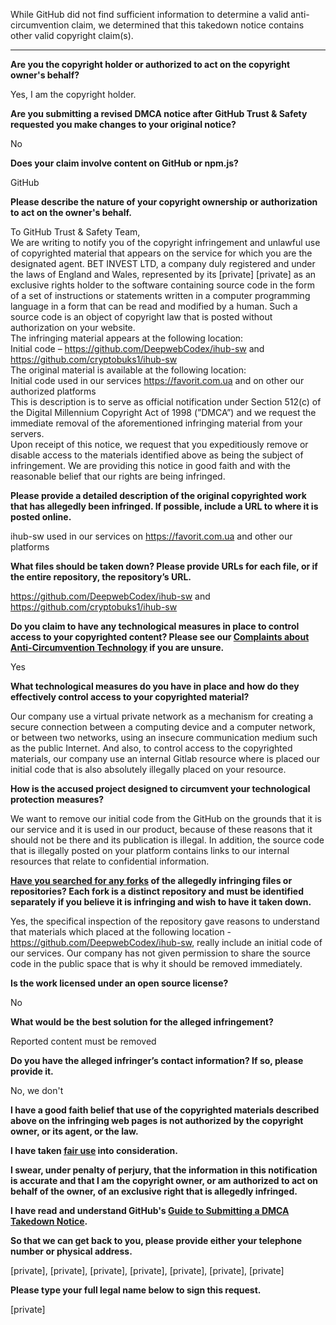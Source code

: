 While GitHub did not find sufficient information to determine a valid anti-circumvention claim, we determined that this takedown notice contains other valid copyright claim(s).

---

**Are you the copyright holder or authorized to act on the copyright owner's behalf?**

Yes, I am the copyright holder.

**Are you submitting a revised DMCA notice after GitHub Trust & Safety requested you make changes to your original notice?**

No

**Does your claim involve content on GitHub or npm.js?**

GitHub

**Please describe the nature of your copyright ownership or authorization to act on the owner's behalf.**

To GitHub Trust & Safety Team,  
We are writing to notify you of the copyright infringement and unlawful use of copyrighted material that appears on the service for which you are the designated agent.
BET INVEST LTD, a company duly registered and under the laws of England and Wales, represented by its [private] [private] as an exclusive rights holder to the software containing source code in the form of a set of instructions or statements written in a computer programming language in a form that can be read and modified by a human. Such a source code is an object of copyright law that is posted without authorization on your website.  
The infringing material appears at the following location:  
Initial code – https://github.com/DeepwebCodex/ihub-sw and https://github.com/cryptobuks1/ihub-sw  
The original material is available at the following location:  
Initial code used in our services https://favorit.com.ua and on other our authorized platforms  
This is description is to serve as official notification under Section 512(c) of the Digital Millennium Copyright Act of 1998 (”DMCA”) and we request the immediate removal of the aforementioned infringing material from your servers.  
Upon receipt of this notice, we request that you expeditiously remove or disable access to the materials identified above as being the subject of infringement.
We are providing this notice in good faith and with the reasonable belief that our rights are being infringed.

**Please provide a detailed description of the original copyrighted work that has allegedly been infringed. If possible, include a URL to where it is posted online.**

ihub-sw used in our services on https://favorit.com.ua and other our platforms

**What files should be taken down? Please provide URLs for each file, or if the entire repository, the repository’s URL.**

https://github.com/DeepwebCodex/ihub-sw and https://github.com/cryptobuks1/ihub-sw

**Do you claim to have any technological measures in place to control access to your copyrighted content? Please see our <a href="https://docs.github.com/articles/guide-to-submitting-a-dmca-takedown-notice#complaints-about-anti-circumvention-technology">Complaints about Anti-Circumvention Technology</a> if you are unsure.**

Yes

**What technological measures do you have in place and how do they effectively control access to your copyrighted material?**

Our company use a virtual private network as a mechanism for creating a secure connection between a computing device and a computer network, or between two networks, using an insecure communication medium such as the public Internet. And also, to control access to the copyrighted materials, our company use an internal Gitlab resource where is placed our initial code that is also absolutely illegally placed on your resource.

**How is the accused project designed to circumvent your technological protection measures?**

We want to remove our initial code from the GitHub on the grounds that it is our service and it is used in our product, because of these reasons that it should not be there and its publication is illegal.
In addition, the source code that is illegally posted on your platform contains links to our internal resources that relate to confidential information.

**<a href="https://docs.github.com/articles/dmca-takedown-policy#b-what-about-forks-or-whats-a-fork">Have you searched for any forks</a> of the allegedly infringing files or repositories? Each fork is a distinct repository and must be identified separately if you believe it is infringing and wish to have it taken down.**

Yes, the specifical inspection of the repository gave reasons to understand that materials which placed at the following location - https://github.com/DeepwebCodex/ihub-sw, really include an initial code of our services. Our company has not given permission to share the source code in the public space that is why it should be removed immediately.

**Is the work licensed under an open source license?**

No

**What would be the best solution for the alleged infringement?**

Reported content must be removed

**Do you have the alleged infringer’s contact information? If so, please provide it.**

No, we don't

**I have a good faith belief that use of the copyrighted materials described above on the infringing web pages is not authorized by the copyright owner, or its agent, or the law.**

**I have taken <a href="https://www.lumendatabase.org/topics/22">fair use</a> into consideration.**

**I swear, under penalty of perjury, that the information in this notification is accurate and that I am the copyright owner, or am authorized to act on behalf of the owner, of an exclusive right that is allegedly infringed.**

**I have read and understand GitHub's <a href="https://docs.github.com/articles/guide-to-submitting-a-dmca-takedown-notice/">Guide to Submitting a DMCA Takedown Notice</a>.**

**So that we can get back to you, please provide either your telephone number or physical address.**

[private], [private], [private], [private], [private], [private], [private]

**Please type your full legal name below to sign this request.**

[private]
